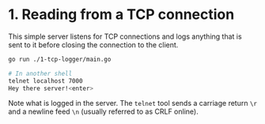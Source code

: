 # 1. Reading from a TCP connection

This simple server listens for TCP connections and logs anything that is sent to it before closing the connection to the client.

```sh
go run ./1-tcp-logger/main.go
```

```sh
# In another shell
telnet localhost 7000
Hey there server!<enter>
```

Note what is logged in the server. The `telnet` tool sends a carriage return `\r` and a newline feed `\n` (usually referred to as CRLF online).

